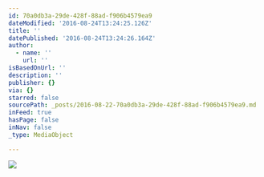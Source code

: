 ```yaml
---
id: 70a0db3a-29de-428f-88ad-f906b4579ea9
dateModified: '2016-08-24T13:24:25.126Z'
title: ''
datePublished: '2016-08-24T13:24:26.164Z'
author:
  - name: ''
    url: ''
isBasedOnUrl: ''
description: ''
publisher: {}
via: {}
starred: false
sourcePath: _posts/2016-08-22-70a0db3a-29de-428f-88ad-f906b4579ea9.md
inFeed: true
hasPage: false
inNav: false
_type: MediaObject

---
```

![](https://the-grid-user-content.s3-us-west-2.amazonaws.com/2535b694-4ac5-4606-b1b9-b132dd15ed07.jpg)